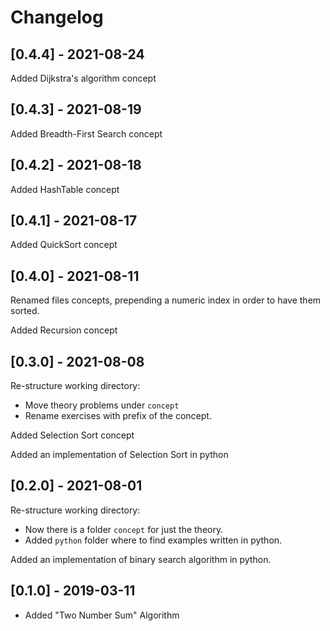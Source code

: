 # Changelog

## [0.4.4] - 2021-08-24

Added Dijkstra's algorithm concept

## [0.4.3] - 2021-08-19

Added Breadth-First Search concept

## [0.4.2] - 2021-08-18

Added HashTable concept

## [0.4.1] - 2021-08-17

Added QuickSort concept

## [0.4.0] - 2021-08-11

Renamed files concepts, prepending a numeric index in order to have them sorted.

Added Recursion concept

## [0.3.0] - 2021-08-08

Re-structure working directory:

- Move theory problems under `concept`
- Rename exercises with prefix of the concept.

Added Selection Sort concept

Added an implementation of Selection Sort in python

## [0.2.0] - 2021-08-01

Re-structure working directory:

- Now there is a folder `concept` for just the theory.
- Added `python` folder where to find examples written in python.

Added an implementation of binary search algorithm in python.

## [0.1.0] - 2019-03-11

* Added "Two Number Sum" Algorithm
